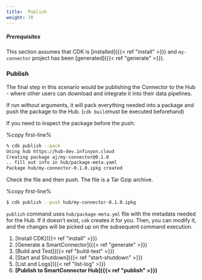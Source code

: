 ```yaml
---
title:  Publish 
weight: 70
---
```

##### Prerequisites

This section assumes that CDK is [installed]({{< ref "install" >}}) and `my-connector` project has been [generated]({{< ref "generate" >}}).


### Publish

The final step in this scenario would be publishing the Connector to the Hub - where other users can download and integrate it into their data pipelines.

If run without arguments, it will pack everything needed into a package and push the package to the Hub. (`cdk build`must be executed beforehand)

If you need to inspect the package before the push:

%copy first-line%
```bash
% cdk publish --pack
Using hub https://hub-dev.infinyon.cloud
Creating package aj/my-connector@0.1.0
.. fill out info in hub/package-meta.yaml
Package hub/my-connector-0.1.0.ipkg created
```

Check the file and then push. The file is a Tar Gzip archive.

%copy first-line%
```bash
$ cdk publish --push hub/my-connector-0.1.0.ipkg
```

`publish` command uses `hub/package-meta.yml` file with the metadata needed for the Hub. If it doesn’t exist, `cdk` creates it for you. Then, you can modify it, and the changes will be picked up on the subsequent command execution. 

1. [Install CDK]({{< ref "install" >}})
2. [Generate a SmartConnector]({{< ref "generate" >}})
3. [Build and Test]({{< ref "build-test" >}})
4. [Start and Shutdown]({{< ref "start-shutdown" >}})
5. [List and Logs]({{< ref "list-log" >}})
6. **[Publish to SmartConnector Hub]({{< ref "publish" >}})**
